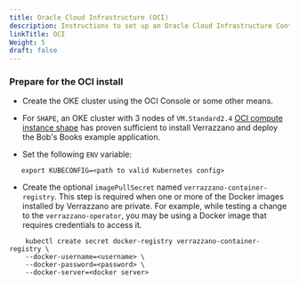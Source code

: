 ```yaml
---
title: Oracle Cloud Infrastructure (OCI)
description: Instructions to set up an Oracle Cloud Infrastructure Container Engine for Kubernetes (OKE) cluster for Verrazzano
linkTitle: OCI
Weight: 5
draft: false
---
```


### Prepare for the OCI install

* Create the OKE cluster using the OCI Console or some other means.  

* For `SHAPE`, an OKE cluster with 3 nodes of `VM.Standard2.4` [OCI compute instance shape](https://www.oracle.com/cloud/compute/virtual-machines.html) has proven sufficient to install Verrazzano and deploy the Bob's Books example application.

* Set the following `ENV` variable:

```
   export KUBECONFIG=<path to valid Kubernetes config>
```

* Create the optional `imagePullSecret` named `verrazzano-container-registry`.  This step is required when one or more of the Docker images installed by Verrazzano are private.  For example, while testing a change to the `verrazzano-operator`, you may be using a Docker image that requires credentials to access it.

```
    kubectl create secret docker-registry verrazzano-container-registry \
    --docker-username=<username> \
    --docker-password=<password> \
    --docker-server=<docker server>
```
